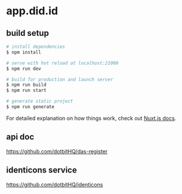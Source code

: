 # app.did.id

## build setup

```bash
# install dependencies
$ npm install

# serve with hot reload at localhost:21000
$ npm run dev

# build for production and launch server
$ npm run build
$ npm run start

# generate static project
$ npm run generate
```

For detailed explanation on how things work, check out [Nuxt.js docs](https://nuxtjs.org).

## api doc
https://github.com/dotbitHQ/das-register

## identicons service
https://github.com/dotbitHQ/identicons
